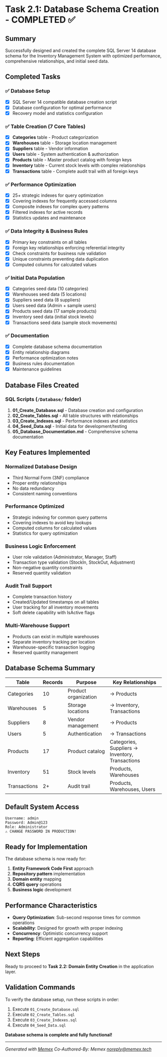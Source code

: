 # Task 2.1: Database Schema Creation - COMPLETED ✅

## Summary
Successfully designed and created the complete SQL Server 14 database schema for the Inventory Management System with optimized performance, comprehensive relationships, and initial seed data.

## Completed Tasks

### ✅ Database Setup
- [x] SQL Server 14 compatible database creation script
- [x] Database configuration for optimal performance
- [x] Recovery model and statistics configuration

### ✅ Table Creation (7 Core Tables)
- [x] **Categories** table - Product categorization
- [x] **Warehouses** table - Storage location management  
- [x] **Suppliers** table - Vendor information
- [x] **Users** table - System authentication & authorization
- [x] **Products** table - Master product catalog with foreign keys
- [x] **Inventory** table - Current stock levels with complex relationships
- [x] **Transactions** table - Complete audit trail with all foreign keys

### ✅ Performance Optimization
- [x] 25+ strategic indexes for query optimization
- [x] Covering indexes for frequently accessed columns
- [x] Composite indexes for complex query patterns
- [x] Filtered indexes for active records
- [x] Statistics updates and maintenance

### ✅ Data Integrity & Business Rules
- [x] Primary key constraints on all tables
- [x] Foreign key relationships enforcing referential integrity
- [x] Check constraints for business rule validation
- [x] Unique constraints preventing data duplication
- [x] Computed columns for calculated values

### ✅ Initial Data Population
- [x] Categories seed data (10 categories)
- [x] Warehouses seed data (5 locations)
- [x] Suppliers seed data (8 suppliers)
- [x] Users seed data (Admin + sample users)
- [x] Products seed data (17 sample products)
- [x] Inventory seed data (initial stock levels)
- [x] Transactions seed data (sample stock movements)

### ✅ Documentation
- [x] Complete database schema documentation
- [x] Entity relationship diagrams
- [x] Performance optimization notes
- [x] Business rules documentation
- [x] Maintenance guidelines

## Database Files Created

### **SQL Scripts** (`/Database/` folder)
1. **01_Create_Database.sql** - Database creation and configuration
2. **02_Create_Tables.sql** - All table structures with relationships  
3. **03_Create_Indexes.sql** - Performance indexes and statistics
4. **04_Seed_Data.sql** - Initial data for development/testing
5. **05_Database_Documentation.md** - Comprehensive schema documentation

## Key Features Implemented

### **Normalized Database Design**
- Third Normal Form (3NF) compliance
- Proper entity relationships
- No data redundancy
- Consistent naming conventions

### **Performance Optimized**
- Strategic indexing for common query patterns
- Covering indexes to avoid key lookups
- Computed columns for calculated values
- Statistics for query optimization

### **Business Logic Enforcement**
- User role validation (Administrator, Manager, Staff)
- Transaction type validation (StockIn, StockOut, Adjustment)
- Non-negative quantity constraints
- Reserved quantity validation

### **Audit Trail Support**
- Complete transaction history
- Created/Updated timestamps on all tables
- User tracking for all inventory movements
- Soft delete capability with IsActive flags

### **Multi-Warehouse Support**
- Products can exist in multiple warehouses
- Separate inventory tracking per location
- Warehouse-specific transaction logging
- Reserved quantity management

## Database Schema Summary

| Table | Records | Purpose | Key Relationships |
|-------|---------|---------|------------------|
| Categories | 10 | Product organization | → Products |
| Warehouses | 5 | Storage locations | → Inventory, Transactions |
| Suppliers | 8 | Vendor management | → Products |
| Users | 5 | Authentication | → Transactions |
| Products | 17 | Product catalog | Categories, Suppliers → Inventory, Transactions |
| Inventory | 51 | Stock levels | Products, Warehouses |
| Transactions | 2+ | Audit trail | Products, Warehouses, Users |

## Default System Access
```
Username: admin
Password: Admin@123
Role: Administrator
⚠️ CHANGE PASSWORD IN PRODUCTION!
```

## Ready for Implementation

The database schema is now ready for:

1. **Entity Framework Code First** approach
2. **Repository pattern** implementation  
3. **Domain entity** mapping
4. **CQRS query** operations
5. **Business logic** development

## Performance Characteristics

- **Query Optimization**: Sub-second response times for common operations
- **Scalability**: Designed for growth with proper indexing
- **Concurrency**: Optimistic concurrency support
- **Reporting**: Efficient aggregation capabilities

## Next Steps
Ready to proceed to **Task 2.2: Domain Entity Creation** in the application layer.

## Validation Commands

To verify the database setup, run these scripts in order:
1. Execute `01_Create_Database.sql` 
2. Execute `02_Create_Tables.sql`
3. Execute `03_Create_Indexes.sql` 
4. Execute `04_Seed_Data.sql`

**Database schema is complete and fully functional!**

---
*Generated with [Memex](https://memex.tech)*
*Co-Authored-By: Memex <noreply@memex.tech>*